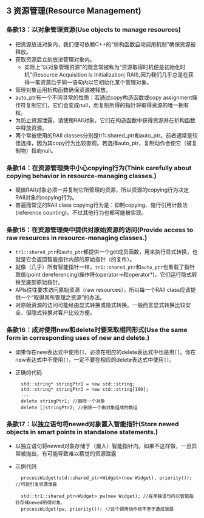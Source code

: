 ## 3 资源管理(Resource Management)
### 条款13：以对象管理资源(Use objects to manage resources)
- 把资源放进对象内，我们便可依赖C++的“析构函数自动调用机制”确保资源被释放。
- 获取资源后立刻放进管理对象内。
	- 实际上“以对象管理资源”的观念常被称为“资源取得时机便是初始化时机”(Resource Acquisition Is Initialization; RAII),因为我们几乎总是在获得一笔资源后于同一语句内以它初始化某个管理对象。
- 管理对象运用析构函数确保资源被释放。
- auto_ptr有一个不同寻常的性质：若通过copy构造函数或copy assignment操作符复制它们，它们会变成null，而复制所得的指针将取得资源的唯一拥有权。
- 为防止资源泄露，请使用RAII对象，它们在构造函数中获得资源并在析构函数中释放资源。
- 两个常被使用的RAII classes分别是tr1::shared_ptr和auto_ptr。前者通常是较佳选择，因为其copy行为比较直观。若选择auto_ptr，复制动作会使它（被复制物）指向null。

### 条款14：在资源管理类中小心copying行为(Think carefully about copying behavior in resource-managing classes.)
- 赋值RAII对象必须一并复制它所管理的资源，所以资源的copying行为决定RAII对象的copying行为。
- 普遍而常见的RAII class copying行为是：抑制copying、施行引用计数法(reference counting)。不过其他行为也都可能被实现。

### 条款15：在资源管理类中提供对原始资源的访问(Provide access to raw resources in resource-managing classes.)
- `tr1::shared_ptr`和`auto_ptr`都提供一个get成员函数，用来执行显式转换，也就是它会返回智能指针内部的原始指针（的复件）。
- 就像（几乎）所有智能指针一样，`tr1::shared_ptr`和`auto_ptr`也重载了指针取值(point dereferencing)操作符(operator->和operator*)，它们运行隐式转换至底部原始指针。
- APIs往往要求访问原始资源（raw resources），所以每一个RAII class应该提供一个“取得其所管理之资源”的办法。
- 对原始资源的访问可能经由显式转换或隐式转换。一般而言显式转换比较安全，但隐式转换对客户比较方便。

### 条款16：成对使用new和delete时要采取相同形式(Use the same form in corresponding uses of new and delete.)
- 如果你在new表达式中使用`[]`，必须在相应的delete表达式中也是用`[]`。你在new表达式中不使用`[]`，一定不要在相应的delete表达式中使用`[]`。
- 正确的代码

		std::string* stringPtr1 = new std::string;
		std::string* stringPtr2 = new std::string[100];
		...
		delete stringPtr1; //删除一个对象
		delete []stringPtr2; //删除一个由对象组成的数组

### 条款17：以独立语句将newed对象置入智能指针(Store newed objects in smart points in standalone statements.)
- 以独立语句将newed对象存储于（置入）智能指针内。如果不这样做，一旦异常被抛出，有可能导致难以察觉的资源泄露
- 示例代码

		processWidget(std::shared_ptr<Widget>(new Widget), priority()); //可能引发资源泄露
		
		std::tr1::shared_ptr<Widget> pw(new Widget); //在单独语句内以智能指针存储newed所得对象。
		processWidget(pw, priority()); //这个调用动作绝不至于造成泄露

